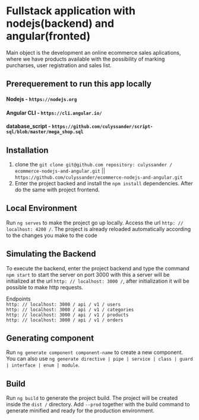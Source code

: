 # Fullstack application with nodejs(backend) and angular(fronted)

Main object is the development an online ecommerce sales aplications, where we have products available with the possibility of marking purcharses, user registration and sales list.

## Prerequerement to run this app locally
#### Nodejs - `https://nodejs.org` 
#### Angular CLI - `https://cli.angular.io/`
#### database_script - `https://github.com/culyssander/script-sql/blob/master/mega_shop.sql`
 
 ## Installation

1. clone the `git clone git@github.com repository: culyssander / ecommerce-nodejs-and-angular.git` || `https://github.com/culyssander/ecommerce-nodejs-and-angular.git`
2. Enter the project backed and install the `npm install` dependencies. After do the same with project frontend.


## Local Environment

Run `ng serves` to make the project go up locally. Access the url `http: // localhost: 4200 /`. The project is already reloaded automatically according to the changes you make to the code

## Simulating the Backend
To execute the backend, enter the project backend and type the command `npm start` to start the server on port 3000 with this a server will be initialized at the url `http: // localhost: 3000 /`, after initialization it will be possible to make http requests.

Endpoints<br>
`http: // localhost: 3000 / api / v1 / users`<br>
`http: // localhost: 3000 / api / v1 / categories`<br>
`http: // localhost: 3000 / api / v1 / products`<br>
`http: // localhost: 3000 / api / v1 / orders `<br>

## Generating component

Run `ng generate component component-name` to create a new component. You can also use `ng generate directive | pipe | service | class | guard | interface | enum | module`.

## Build

Run `ng build` to generate the project build. The project will be created inside the `dist /` directory. Add `--prod` together with the build command to generate minified and ready for the production environment. 